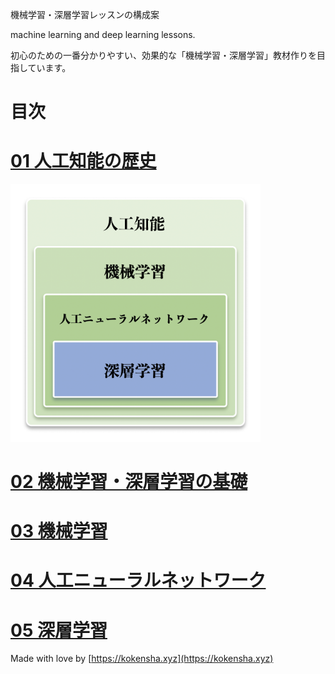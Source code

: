 機械学習・深層学習レッスンの構成案

machine learning and deep learning lessons. 

初心のための一番分かりやすい、効果的な「機械学習・深層学習」教材作りを目指しています。

# 目次

# [01 人工知能の歴史](01_ai_history.md)

<img src="assets/00.png" alt="AIのトピック" width="400">

# [02 機械学習・深層学習の基礎](02_basics.md)

# [03 機械学習](03_machine_learning.md)

# [04 人工ニューラルネットワーク](04_artificial_neural_network.md)

# [05 深層学習](05_deep_learning.md)


Made with love by [https://kokensha.xyz](https://kokensha.xyz)

